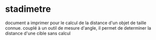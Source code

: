 # stadimetre
document a imprimer pour le calcul de la distance d'un objet de taille connue.
couplé à un outil de mesure d'angle, il permet de determiner la distance d'une cible sans calcul
